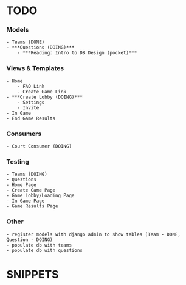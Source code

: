 # TODO

### Models
    - Teams (DONE)
    - ***Questions (DOING)***
        - ***Reading: Intro to DB Design (pocket)***

### Views & Templates
    - Home
        - FAQ Link
        - Create Game Link
    - ***Create Lobby (DOING)***
        - Settings
        - Invite 
    - In Game
    - End Game Results

### Consumers
    - Court Consumer (DOING)

### Testing
    - Teams (DOING)
    - Questions
    - Home Page
    - Create Game Page
    - Game Lobby/Loading Page
    - In Game Page
    - Game Results Page

### Other
    - register models with django admin to show tables (Team - DONE, Question - DOING)
    - populate db with teams 
    - populate db with questions

# SNIPPETS
<!-- from court.models import Team -->